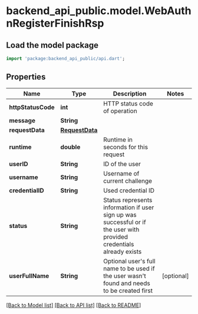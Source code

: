 # backend_api_public.model.WebAuthnRegisterFinishRsp

## Load the model package
```dart
import 'package:backend_api_public/api.dart';
```

## Properties
Name | Type | Description | Notes
------------ | ------------- | ------------- | -------------
**httpStatusCode** | **int** | HTTP status code of operation | 
**message** | **String** |  | 
**requestData** | [**RequestData**](RequestData.md) |  | 
**runtime** | **double** | Runtime in seconds for this request | 
**userID** | **String** | ID of the user | 
**username** | **String** | Username of current challenge | 
**credentialID** | **String** | Used credential ID | 
**status** | **String** | Status represents information if user sign up was successful or if the user with provided credentials already exists | 
**userFullName** | **String** | Optional user's full name to be used if the user wasn't found and needs to be created first | [optional] 

[[Back to Model list]](../README.md#documentation-for-models) [[Back to API list]](../README.md#documentation-for-api-endpoints) [[Back to README]](../README.md)


